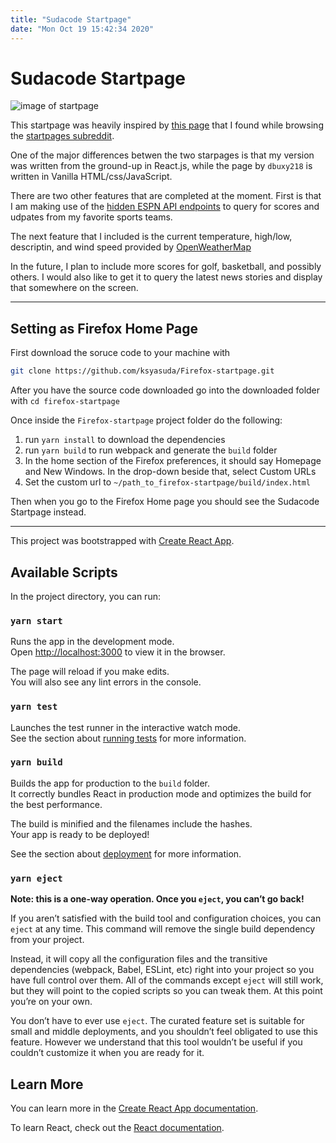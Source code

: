 ```yaml
---
title: "Sudacode Startpage"
date: "Mon Oct 19 15:42:34 2020"
---
```


# Sudacode Startpage

![image of startpage](https://imagizer.imageshack.com/img924/9029/4Y9NV5.png)

This startpage was heavily inspired by [this page](https://github.com/dbuxy218/Prismatic-Night "dbuxy's startpage") that I found while browsing the [startpages subreddit](https://www.reddit.com/r/startpages/ "Startpages Reddit").

One of the major differences betwen the two starpages is that my version was written from the ground-up in React.js, while the page by `dbuxy218` is written in Vanilla HTML/css/JavaScript.

There are two other features that are completed at the moment. First is that I am making use of the [hidden ESPN API endpoints](https://gist.github.com/akeaswaran/b48b02f1c94f873c6655e7129910fc3b "hidden ESPN API GitHub gist") to query for scores and udpates from my favorite sports teams.

The next feature that I included is the current temperature, high/low, descriptin, and wind speed provided by [OpenWeatherMap](https://openweathermap.org/ "OpenWeatherMap homepage")

In the future, I plan to include more scores for golf, basketball, and possibly others. I would also like to get it to query the latest news stories and display that somewhere on the screen.

---

## Setting as Firefox Home Page

First download the soruce code to your machine with

```sh
git clone https://github.com/ksyasuda/Firefox-startpage.git
```

After you have the source code downloaded go into the downloaded folder with `cd firefox-startpage`

Once inside the `Firefox-startpage` project folder do the following:

1. run `yarn install` to download the dependencies
2. run `yarn build` to run webpack and generate the `build` folder
3. In the home section of the Firefox preferences, it should say Homepage and New Windows. In the drop-down beside that, select Custom URLs
4. Set the custom url to `~/path_to_firefox-startpage/build/index.html`

Then when you go to the Firefox Home page you should see the Sudacode Startpage instead.

---

This project was bootstrapped with [Create React App](https://github.com/facebook/create-react-app).

## Available Scripts

In the project directory, you can run:

### `yarn start`

Runs the app in the development mode.<br />
Open [http://localhost:3000](http://localhost:3000) to view it in the browser.

The page will reload if you make edits.<br />
You will also see any lint errors in the console.

### `yarn test`

Launches the test runner in the interactive watch mode.<br />
See the section about [running tests](https://facebook.github.io/create-react-app/docs/running-tests) for more information.

### `yarn build`

Builds the app for production to the `build` folder.<br />
It correctly bundles React in production mode and optimizes the build for the best performance.

The build is minified and the filenames include the hashes.<br />
Your app is ready to be deployed!

See the section about [deployment](https://facebook.github.io/create-react-app/docs/deployment) for more information.

### `yarn eject`

**Note: this is a one-way operation. Once you `eject`, you can’t go back!**

If you aren’t satisfied with the build tool and configuration choices, you can `eject` at any time. This command will remove the single build dependency from your project.

Instead, it will copy all the configuration files and the transitive dependencies (webpack, Babel, ESLint, etc) right into your project so you have full control over them. All of the commands except `eject` will still work, but they will point to the copied scripts so you can tweak them. At this point you’re on your own.

You don’t have to ever use `eject`. The curated feature set is suitable for small and middle deployments, and you shouldn’t feel obligated to use this feature. However we understand that this tool wouldn’t be useful if you couldn’t customize it when you are ready for it.

## Learn More

You can learn more in the [Create React App documentation](https://facebook.github.io/create-react-app/docs/getting-started).

To learn React, check out the [React documentation](https://reactjs.org/).
